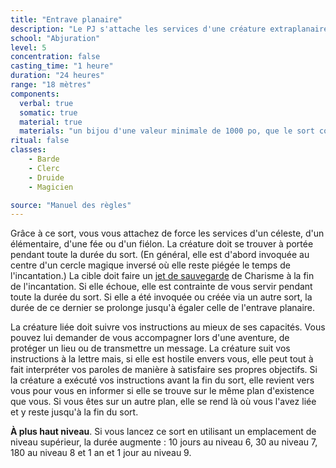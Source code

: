 ```yaml
---
title: "Entrave planaire"
description: "Le PJ s'attache les services d'une créature extraplanaire."
school: "Abjuration"
level: 5
concentration: false
casting_time: "1 heure"
duration: "24 heures"
range: "18 mètres"
components:
  verbal: true
  somatic: true
  material: true
  materials: "un bijou d'une valeur minimale de 1000 po, que le sort consume"
ritual: false
classes:
    - Barde
    - Clerc
    - Druide
    - Magicien

source: "Manuel des règles"
---
```

Grâce à ce sort, vous vous attachez de force les services d'un céleste, d'un élémentaire, d'une fée ou d'un fiélon. La créature doit se trouver à portée pendant toute la durée du sort. (En général, elle est d'abord invoquée au centre d'un cercle magique inversé où elle reste piégée le temps de l'incantation.) La cible doit faire un [jet de sauvegarde](/utiliser-les-caracteristiques/#jets-de-sauvegarde) de Charisme à la fin de l'incantation. Si elle échoue, elle est contrainte de vous servir pendant toute la durée du sort. Si elle a été invoquée ou créée via un autre sort, la durée de ce dernier se prolonge jusqu'à égaler celle de l'entrave planaire.

La créature liée doit suivre vos instructions au mieux de ses capacités. Vous pouvez lui demander de vous accompagner lors d'une aventure, de protéger un lieu ou de transmettre un message. La créature suit vos instructions à la lettre mais, si elle est hostile envers vous, elle peut tout à fait interpréter vos paroles de manière à satisfaire ses propres objectifs. Si la créature a exécuté vos instructions avant la fin du sort, elle revient vers vous pour vous en informer si elle se trouve sur le même plan d'existence que vous. Si vous êtes sur un autre plan, elle se rend là où vous l'avez liée et y reste jusqu'à la fin du sort.

**À plus haut niveau**. Si vous lancez ce sort en utilisant un emplacement de niveau supérieur, la durée augmente : 10 jours au niveau 6, 30 au niveau 7, 180 au niveau 8 et 1 an et 1 jour au niveau 9.

